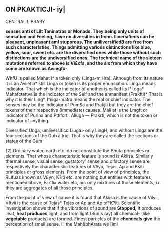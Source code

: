 ## ON PKAKTICJI- **iy|**

CENTRAL LIBRARY

**senses anti of Lilt Taninatras or Monads. They being only units of sensation and Feeling,** *h***ave no diversities in them. Iliversifieds can he pleasant, unpleasant aml stuporous. The uniliversifiedB are free from such character!sties. Things admitting various distinctions like blue, yellow, sour, sweet etc. are the diversified ones while those without such distinctions are the undiversified ones, The technical name of the sixteen mutations referred to above is Vi£cfa, and the six from which they have come are known as Aviiegfc-**

WhfU is palled Mahat i\* a token only (Linga-miHra). Although from its nature it is an Aviiefla\* still Linga or token is its proper enunciation. Linga means indicator. That which is the indicator of another is called its I\*i.oga\* Mahafctattva is the indicator of the Self and the anmanifest (Prakfti)\* That is why it is their Ling\*. l^iiiga-matra means the real or chief indicator. The senses may be the indicator of Pum\$a and Prakjti but they are the chief tokens of their respective {immediate) causes. Mali at is the Lmgft or indicator of Purina and Pttifcrti. Aliuga — Prakrti, which is not the token or indicator of anything.

Diversified Unga, umliversificd Liuga> only LingH, and without Linga are the four sect ions of the Gui>a trio. That is why they are called the sections or states of the Gum

{2) Ordinary water, earth etc. do not constitute the Bhuta principles nr elements. That whose characteristic feature is sound is Akiisa. Similarly thermal sense, visual sense, gustatory' sense and olfactory sense are respectively the characteristic features of VAyu, Tejas, Ap and Ksiti principles or g^oss elements. From the point of view of principles, the RLifuas known as V£yn, K?iti etc. are nothing but entities with features mentioned above, Fartli» water etc, arc only mixtures of those elements, i.r. they are aggregates of all those principles.

From the point of view of cause it is found that Akiisa is the cause of Vilyii, Vftvii is the cause of Tejas\* Tejas or Ap and Ap of\*K?iti. Scientific investigation shows that if the vibrations of sound are **Stopped,** it produces lieat, **heat produces** light, and from light (Sun's ray) all chemical- (like **vegetable** products) are formed. Finest particles of the **chemicals give** the perception of smell sense. Ill the Mah&bhArata we [iml